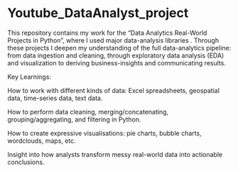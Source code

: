 # Youtube_DataAnalyst_project
This repository contains my work for the “Data Analytics Real-World Projects in Python”, where I used major data-analysis libraries .
Through these projects I deepen my understanding of the full data-analytics pipeline: from data ingestion and cleaning, through exploratory data analysis (EDA) and visualization to deriving business-insights and communicating results.

Key Learnings:

How to work with different kinds of data: Excel spreadsheets, geospatial data, time-series data, text data. 


How to perform data cleaning, merging/concatenating, grouping/aggregating, and filtering in Python. 


How to create expressive visualisations: pie charts, bubble charts, wordclouds, maps, etc. 


Insight into how analysts transform messy real-world data into actionable conclusions. 
